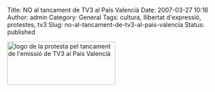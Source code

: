 Title: NO al tancament de TV3 al País Valencià
Date: 2007-03-27 10:16
Author: admin
Category: General
Tags: cultura, llibertat d'expressió, protestes, tv3
Slug: no-al-tancament-de-tv3-al-pais-valencia
Status: published

<a href="http://www.e-criteri.cat/index.cfm?plana=participa.cfm?ID=2" target="_blank" rel="noopener"><img src="http://www.e-criteri.cat/imgdin/ADLQ/segelltvn.jpg" style="width: 250px; height: 100px" alt="logo de la protesta pel tancament de l&#39;emissió de TV3 al País Valencià" /></a>
